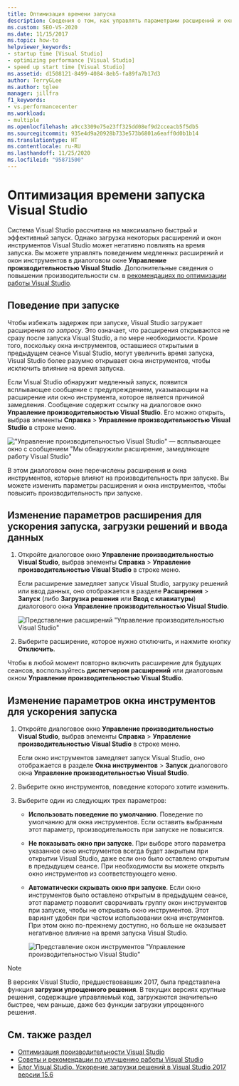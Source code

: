 ```yaml
---
title: Оптимизация времени запуска
description: Сведения о том, как управлять параметрами расширений и окнами инструментов в диалоговом окне "Управление производительностью Visual Studio" для ускоренной загрузки Visual Studio.
ms.custom: SEO-VS-2020
ms.date: 11/15/2017
ms.topic: how-to
helpviewer_keywords:
- startup time [Visual Studio]
- optimizing performance [Visual Studio]
- speed up start time [Visual Studio]
ms.assetid: d1508121-8499-4084-8eb5-fa89fa7b17d3
author: TerryGLee
ms.author: tglee
manager: jillfra
f1_keywords:
- vs.performancecenter
ms.workload:
- multiple
ms.openlocfilehash: a9cc3309e75e23ff325dd08ef9d2cceacb5f5db5
ms.sourcegitcommit: 935e4d9a20928b733e573b6801a6eaff0d0b1b14
ms.translationtype: HT
ms.contentlocale: ru-RU
ms.lasthandoff: 11/25/2020
ms.locfileid: "95871500"
---
```

# <a name="optimize-visual-studio-startup-time"></a>Оптимизация времени запуска Visual Studio

Система Visual Studio рассчитана на максимально быстрый и эффективный запуск. Однако загрузка некоторых расширений и окон инструментов Visual Studio может негативно повлиять на время запуска. Вы можете управлять поведением медленных расширений и окон инструментов в диалоговом окне **Управление производительностью Visual Studio**. Дополнительные сведения о повышении производительности см. в [рекомендациях по оптимизации работы Visual Studio](../ide/visual-studio-performance-tips-and-tricks.md).

## <a name="startup-behavior"></a>Поведение при запуске

Чтобы избежать задержек при запуске, Visual Studio загружает расширения _по запросу_. Это означает, что расширения открываются не сразу после запуска Visual Studio, а по мере необходимости. Кроме того, поскольку окна инструментов, оставшиеся открытыми в предыдущем сеансе Visual Studio, могут увеличить время запуска, Visual Studio более разумно открывает окна инструментов, чтобы исключить влияние на время запуска.

Если Visual Studio обнаружит медленный запуск, появится всплывающее сообщение с предупреждением, указывающим на расширение или окно инструмента, которое является причиной замедления. Сообщение содержит ссылку на диалоговое окно **Управление производительностью Visual Studio**. Его можно открыть, выбрав элементы **Справка** > **Управление производительностью Visual Studio** в строке меню.

!["Управление производительностью Visual Studio" — всплывающее окно с сообщением "Мы обнаружили расширение, замедляющее работу Visual Studio"](../ide/media/vside_perfdialog_popup.png)

В этом диалоговом окне перечислены расширения и окна инструментов, которые влияют на производительность при запуске. Вы можете изменить параметры расширения и окна инструментов, чтобы повысить производительность при запуске.

## <a name="to-change-extension-settings-to-improve-startup-solution-load-and-typing-performance"></a><a name="extensions" />Изменение параметров расширения для ускорения запуска, загрузки решений и ввода данных

1. Откройте диалоговое окно **Управление производительностью Visual Studio**, выбрав элементы **Справка** > **Управление производительностью Visual Studio** в строке меню.

    Если расширение замедляет запуск Visual Studio, загрузку решений или ввод данных, оно отображается в разделе **Расширения** > **Запуск** (либо **Загрузка решения** или **Ввод с клавиатуры**) диалогового окна **Управление производительностью Visual Studio**.

    ![Представление расширений "Управление производительностью Visual Studio"](../ide/media/vside_perfdialog_extensions.png)

2. Выберите расширение, которое нужно отключить, и нажмите кнопку **Отключить**.

Чтобы в любой момент повторно включить расширение для будущих сеансов, воспользуйтесь **диспетчером расширений** или диалоговым окном **Управление производительностью Visual Studio**.

## <a name="to-change-tool-window-settings-to-improve-startup-time"></a><a name="tool-windows" />Изменение параметров окна инструментов для ускорения запуска

1. Откройте диалоговое окно **Управление производительностью Visual Studio**, выбрав элементы **Справка** > **Управление производительностью Visual Studio** в строке меню.

    Если окно инструментов замедляет запуск Visual Studio, оно отображается в разделе **Окна инструментов** > **Запуск** диалогового окна **Управление производительностью Visual Studio**.

2. Выберите окно инструментов, поведение которого хотите изменить.

3. Выберите один из следующих трех параметров:

   - **Использовать поведение по умолчанию**. Поведение по умолчанию для окна инструментов. Если оставить выбранным этот параметр, производительность при запуске не повысится.

   - **Не показывать окно при запуске**. При выборе этого параметра указанное окно инструментов всегда будет закрытым при открытии Visual Studio, даже если оно было оставлено открытым в предыдущем сеансе. При необходимости вы можете открыть окно инструментов из соответствующего меню.

   - **Автоматически скрывать окно при запуске**. Если окно инструментов было оставлено открытым в предыдущем сеансе, этот параметр позволит сворачивать группу окон инструментов при запуске, чтобы не открывать окно инструментов. Этот вариант удобен при частом использовании окна инструментов. При этом окно по-прежнему доступно, но больше не оказывает негативное влияние на время запуска Visual Studio.

     ![Представление окон инструментов "Управление производительностью Visual Studio"](../ide/media/vside_perfdialog_toolwindows.png)

> [!NOTE]
> В версиях Visual Studio, предшествовавших 2017, была представлена функция **загрузки упрощенного решения**. В текущих версиях крупные решения, содержащие управляемый код, загружаются значительно быстрее, чем раньше, даже без функции загрузки упрощенного решения.

## <a name="see-also"></a>См. также раздел

- [Оптимизация производительности Visual Studio](../ide/optimize-visual-studio-performance.md)
- [Советы и рекомендации по улучшению работы Visual Studio](../ide/visual-studio-performance-tips-and-tricks.md)
- [Блог Visual Studio. Ускорение загрузки решений в Visual Studio 2017 версии 15.6](https://devblogs.microsoft.com/visualstudio/load-solutions-faster-with-visual-studio-2017-version-15-6/)
